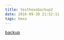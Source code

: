 ```yaml
---
title: testhexobackup2
date: 2016-09-30 21:52:11
tags: hexo
---
```


[backup](xuefeng011.github.io)
